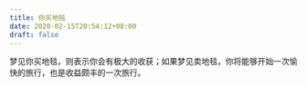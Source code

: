 ```yaml
---
title: 你买地毯
date: 2020-02-15T20:54:12+08:00
draft: false
---
```


梦见你买地毯，则表示你会有极大的收获；如果梦见卖地毯，你将能够开始一次愉快的旅行，也是收益颇丰的一次旅行。<br>
